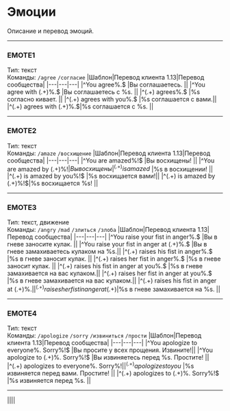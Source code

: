 # Эмоции
Описание и перевод эмоций.

---

### EMOTE1  
Тип: текст \
Команды: `/agree` `/согласие`
|Шаблон|Перевод клиента 1.13|Перевод сообщества|
|---|---|---|
|^You agree%.$            |Вы соглашаетесь.      ||
|^You agree with (.+)%.$  |Вы соглашаетесь с %s. ||
|^(.+) agrees%.$          |%s согласно кивает.   ||
|^(.+) agrees with you%.$ |%s соглашается с вами.||
|^(.+) agrees with (.+)%.$|%s соглашается с %s.  ||

---

### EMOTE2
Тип: текст \
Команды: `/amaze` `/восхищение`
|Шаблон|Перевод клиента 1.13|Перевод сообщества|
|---|---|---|
|^You are amazed%!$        |Вы восхищены!       ||
|^You are amazed by (.+)%!$|Вы восхищены %s!    ||
|^(.+) is amazed%!$        |%s в восхищении!    ||
|^(.+) is amazed by you%!$ |%s восхищается вами!||
|^(.+) is amazed by (.+)%!$|%s восхищается %s!  ||

---

### EMOTE3
Тип: текст, движение \
Команды: `/angry` `/mad` `/злиться` `/злоба`
|Шаблон|Перевод клиента 1.13|Перевод сообщества|
|---|---|---|
|^You raise your fist in anger%.$         |Вы в гневе заносите кулак.             ||
|^You raise your fist in anger at (.+)%.$ |Вы в гневе замахиваетесь кулаком на %s.||
|^(.+) raises his fist in anger%.$        |%s в гневе заносит кулак.              ||
|^(.+) raises her fist in anger%.$        |%s в гневе заносит кулак.              ||
|^(.+) raises his fist in anger at you%.$ |%s в гневе замахивается на вас кулаком.||
|^(.+) raises her fist in anger at you%.$ |%s в гневе замахивается на вас кулаком.||
|^(.+) raises his fist in anger at (.+)%.$|%s в гневе замахивается кулаком на %s. ||
|^(.+) raises her fist in anger at (.+)%.$|%s в гневе замахивается на %s.         ||

---

### EMOTE4
Тип: текст \
Команды: `/apologize` `/sorry` `/извиниться` `/прости`
|Шаблон|Перевод клиента 1.13|Перевод сообщества|
|---|---|---|
|^You apologize to everyone%.  Sorry%!$  |Вы просите у всех прощения. Извините!||
|^You apologize to (.+)%.  Sorry%!$      |Вы извиняетесь перед %s. Простите!   ||
|^(.+) apologizes to everyone%.  Sorry%!$|%s просит у всех прощения. Простите! ||
|^(.+) apologizes to you%.  Sorry%!$     |%s извиняется перед вами. Простите!  ||
|^(.+) apologizes to (.+)%.  Sorry%!$    |%s извиняется перед %s.              ||

---













||||


